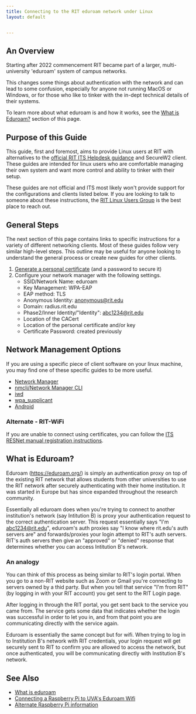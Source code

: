 ```yaml
---
title: Connecting to the RIT eduroam network under Linux
layout: default


---
```

## An Overview

Starting after 2022 commencement RIT became part of a larger, multi-university 'eduroam' system of campus networks. 

This changes some things about authentication with the network and can lead to some confusion, especially for anyone not running MacOS or Windows, or for those who like to tinker with the in-dept technical details of their systems.

To learn more about what eduroam is and how it works, see the [What is Eduroam?](#what-is-eduroam) section of this page.

## Purpose of this Guide
This guide, first and foremost, aims to provide Linux users at RIT with alternatives to the [official RIT ITS Helpdesk guidance](https://help.rit.edu/sp/?id=kb_article_view&sysparm_article=KB0040935) and SecureW2 client. These guides are intended for linux users who are comfortable managing their own system and want more control and ability to tinker with their setup.

These guides are not official and ITS most likely won't provide support for the configurations and clients listed below. If you are looking to talk to someone about these instructions, the [RIT Linux Users Group](https://ritlug.com/) is the best place to reach out.

## General Steps

The next section of this page contains links to specific instructions for a variety of different networking clients. Most of these guides follow very similar high-level steps. This outline may be useful for anyone looking to understand the general process or create new guides for other clients.

1. [Generate a personal certificate](./certificates) (and a password to secure it) 
2. Configure your network manager with the following settings.
    - SSID/Network Name: eduroam
    - Key Management: WPA-EAP
    - EAP method: TLS
    - Anonymous Identity: anonymous@rit.edu
    - Domain: radius.rit.edu
    - Phase2/Inner Identity/"Identity": abc1234@rit.edu
    - Location of the CACert
    - Location of the personal certificate and/or key
    - Certificate Password: created previously

## Network Management Options
If you are using a specific piece of client software on your linux machine, you may find one of these specific guides to be more useful. 

- [Network Manager](./networkManager)
- [nmcli/Network Manager CLI](./nmcli)
- [iwd](./iwd)
- [wpa_supplicant](./wpa_supplicant)
- [Android](./android)

### Alternate - RIT-WiFi

If you are unable to connect using certificates, you can follow the [ITS RESNet manual registration instructions](https://www.rit.edu/its/resnet/manual-registration).

## What is Eduroam?

Eduroam (https://eduroam.org/) is simply an authentication proxy on top of the existing RIT network that allows students from other universities to use the RIT network after securely authenticating with their home institution. It was started in Europe but has since expanded throughout the research community.

Essentially all eduroam does when you're trying to connect to another institution's network (say Intitution B) is proxy your authentication request to the correct authentication server. This request essentially says "I'm abc1234@rit.edu", eduroam's auth proxies say "I know where rit.edu's auth servers are" and forwards/proxies your login attempt to RIT's auth servers. RIT's auth servers then give an "approved" or "denied" response that determines whether you can access Intitution B's network.

### An analogy
You can think of this process as being similar to RIT's login portal. When you go to a non-RIT website such as Zoom or Gmail you're connecting to servers owned by a thid party. But when you tell that service "I'm from RIT" (by logging in with your RIT account) you get sent to the RIT Login page.

After logging in through the RIT portal, you get sent back to the service you came from. The service gets some data that indicates whether the login was successful in order to let you in, and from that point you are communicating directly with the service again.

Eduroam is essentially the same concept but for wifi. When trying to log in to Institution B's network with RIT credentials, your login request will get securely sent to RIT to confirm you are allowed to access the network, but once authenticated, you will be communicating directly with Institution B's network.

## See Also
- [What is eduroam](https://eduroam.org/what-is-eduroam/)
- [Connecting a Raspberry Pi to UVA's Eduroam Wifi](https://scholarslab.lib.virginia.edu/blog/raspberry-pi-uva-eduroam/)
- [Alternate Raspberry Pi information](https://s55ma.radioamater.si/2020/10/28/raspberry-pi-eap-tls-wi-fi-with-nmcli-network-manager/)


